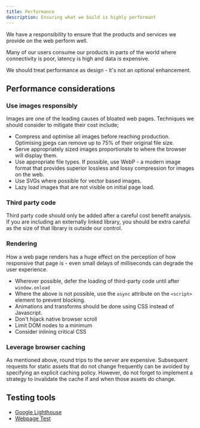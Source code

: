 ```yaml
---
title: Performance
description: Ensuring what we build is highly performant
---
```


We have a responsibility to ensure that the products and services we provide on the web perform well.

Many of our users consume our products in parts of the world where connectivity is poor, latency is high and data is expensive.

We should treat performance as design - it's not an optional enhancement.

## Performance considerations

### Use images responsibly

Images are one of the leading causes of bloated web pages. Techniques we should consider to mitigate their cost include;

- Compress and optimise all images before reaching production. Optimising jpegs can remove up to 75% of their original file size.
- Serve appropriately sized images proportionate to where the browser will display them.
- Use appropriate file types. If possible, use WebP - a modern image format that provides superior lossless and lossy compression for images on the web.
- Use SVGs where possible for vector based images.
- Lazy load images that are not visible on initial page load.

### Third party code

Third party code should only be added after a careful cost benefit analysis. If you are including an externally linked library, you should be extra careful as the size of that library is outside our control.

### Rendering

How a web page renders has a huge effect on the perception of how responsive that page is - even small delays of milliseconds can degrade the user experience.

- Wherever possible, defer the loading of third-party code until after `window.onload`
- Where the above is not possible, use the `async` attribute on the `<script>` element to prevent blocking.
- Animations and transforms should be done using CSS instead of Javascript.
- Don't hijack native browser scroll
- Limit DOM nodes to a minimum
- Consider inlining critical CSS

### Leverage browser caching

As mentioned above, round trips to the server are expensive. Subsequent requests for static assets that do not change frequently can be avoided by specifying an explicit caching policy. However, do not forget to implement a strategy to invalidate the cache if and when those assets do change.

## Testing tools

- [Google Lighthouse](https://developers.google.com/web/tools/lighthouse/)
- [Webpage Test](https://www.webpagetest.org/)

